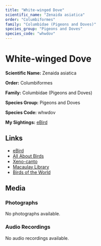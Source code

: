 ```yaml
---
title: "White-winged Dove"
scientific_name: "Zenaida asiatica"
order: "Columbiformes"
family: "Columbidae (Pigeons and Doves)"
species_group: "Pigeons and Doves"
species_code: "whwdov"
---
```


# White-winged Dove

**Scientific Name:** Zenaida asiatica

**Order:** Columbiformes

**Family:** Columbidae (Pigeons and Doves)

**Species Group:** Pigeons and Doves

**Species Code:** whwdov

**My Sightings:** [eBird](https://ebird.org/lifelist?r=world&time=life&spp=whwdov)

## Links
* [eBird](https://ebird.org/species/whwdov) 
* [All About Birds](https://www.allaboutbirds.org/guide/whwdov) 
* [Xeno-canto](https://www.xeno-canto.org/species/zenaida-asiatica) 
* [Macaulay Library](https://search.macaulaylibrary.org/catalog?taxonCode=whwdov&sort=rating_rank_desc)
* [Birds of the World](https://birdsoftheworld.org/bow/species/whwdov)

## Media
### Photographs
No photographs available.

### Audio Recordings
No audio recordings available.

